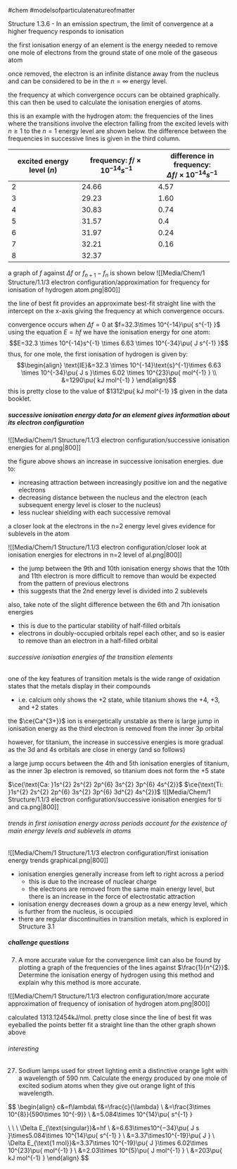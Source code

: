 #chem #modelsofparticulatenatureofmatter

Structure 1.3.6 - In an emission spectrum, the limit of convergence at a higher frequency responds to ionisation

the first ionisation energy of an element is the energy needed to remove one mole of electrons from the ground state of one mole of the gaseous atom

once removed, the electron is an infinite distance away from the nucleus and can be considered to be in the $n=\infty$ energy level.

the frequency at which convergence occurs can be obtained graphically. this can then be used to calculate the ionisation energies of atoms.

this is an example with the hydrogen atom:
the frequencies of the lines where the transitions involve the electron falling from the excited levels with $n\geq 1\text{ to the }n=1$ energy level are shown below. the difference between the frequencies in successive lines is given in the third column.

| excited energy level ($n$) | frequency: $f/\times10^{-14}s^{-1}$ | difference in frequency:<br>$\Delta f/\times 10^{-14}s^{-1}$ |
| -------------------------- | ----------------------------------- | ------------------------------------------------------------ |
| 2                          | 24.66                               | 4.57                                                         |
| 3                          | 29.23                               | 1.60                                                         |
| 4                          | 30.83                               | 0.74                                                         |
| 5                          | 31.57                               | 0.4                                                          |
| 6                          | 31.97                               | 0.24                                                         |
| 7                          | 32.21                               | 0.16                                                         |
| 8                          | 32.37                               |                                                              |

a graph of $f$ against $\Delta f\text{ or }f_{n+1}-f_{n}$ is shown below
![[Media/Chem/1 Structure/1.1/3 electron configuration/approximation for frequency for ionisation of hydrogen atom.png|800]]

the line of best fit provides an approximate best-fit straight line with the intercept on the x-axis giving the frequency at which convergence occurs.

convergence occurs when $\Delta f=0$ at $f=32.3\times 10^{-14}\pu{ s^{-1} }$
using the equation $E=hf$ we have the ionisation energy for one atom:
$$E=32.3 \times 10^{-14}s^{-1} \times 6.63 \times 10^{-34}\pu{ J s^{-1} }$$
thus, for one mole, the first ionisation of hydrogen is given by:
$$\begin{align}
\text{IE}&=32.3 \times 10^{-14}\text{s}^{-1}\times 6.63 \times 10^{-34}\pu{ J s }\times 6.02 \times 10^{23}\pu{ mol^{-1} } \\
&=1290\pu{ kJ mol^{-1} }
\end{align}$$
this is pretty close to the value of $1312\pu{ kJ mol^{-1} }$ given in the data booklet.

##### successive ionisation energy data for an element gives information about its electron configuration

![[Media/Chem/1 Structure/1.1/3 electron configuration/successive ionisation energies for al.png|800]]

the figure above shows an increase in successive ionisation energies. due to:
- increasing attraction between increasingly positive ion and the negative electrons
- decreasing distance between the nucleus and the electron (each subsequent energy level is closer to the nucleus)
- less nuclear shielding with each successive removal



a closer look at the electrons in the n=2 energy level gives evidence for sublevels in the atom

![[Media/Chem/1 Structure/1.1/3 electron configuration/closer look at ionisation energies for electrons in n=2 level of al.png|800]]

- the jump between the 9th and 10th ionisation energy shows that the 10th and 11th electron is more difficult to remove than would be expected from the pattern of previous electrons
- this suggests that the 2nd energy level is divided into 2 sublevels

also, take note of the slight difference between the 6th and 7th ionisation energies
- this is due to the particular stability of half-filled orbitals
- electrons in doubly-occupied orbitals repel each other, and so is easier to remove than an electron in a half-filled orbital


###### successive ionisation energies of the transition elements

one of the key features of transition metals is the wide range of oxidation states that the metals display in their compounds

- i.e. calcium only shows the +2 state, while titanium shows the +4, +3, and +2 states

the $\ce{Ca^{3+}}$ ion is energetically unstable as there is large jump in ionisation energy as the third electron is removed from the inner 3p orbital

however, for titanium, the increase in successive energies is more gradual as the 3d and 4s orbitals are close in energy (and so follows)

a large jump occurs between the 4th and 5th ionisation energies of titanium, as the inner 3p electron is removed, so titanium does not form the +5 state

$\ce{\text{Ca: }1s^{2} 2s^{2} 2p^{6} 3s^{2} 3p^{6} 4s^{2}}$
$\ce{\text{Ti: }1s^{2} 2s^{2} 2p^{6} 3s^{2} 3p^{6} 3d^{2} 4s^{2}}$
![[Media/Chem/1 Structure/1.1/3 electron configuration/successive ionisation energies for ti and ca.png|800]]

###### trends in first ionisation energy across periods account for the existence of main energy levels and sublevels in atoms

![[Media/Chem/1 Structure/1.1/3 electron configuration/first ionisation energy trends graphical.png|800]]

- ionisation energies generally increase from left to right across a period
	- this is due to the increase of nuclear charge
	- the electrons are removed from the same main energy level, but there is an increase in the force of electrostatic attraction
- ionisation energy decreases down a group as a new energy level, which is further from the nucleus, is occupied
- there are regular discontinuities in transition metals, which is explored in Structure 3.1

##### challenge questions
7. A more accurate value for the convergence limit can also be found by plotting a graph of the frequencies of the lines against $\frac{1}{n^{2}}$. Determine the ionisation energy of hydrogen using this method and explain why this method is more accurate.

![[Media/Chem/1 Structure/1.1/3 electron configuration/more accurate approximation of frequency of ionisation of hydrogen atom.png|800]]

calculated 1313.12454kJ/mol. pretty close since the line of best fit was eyeballed
the points better fit a straight line than the other graph shown above

###### interesting
27. Sodium lamps used for street lighting emit a distinctive orange light with a wavelength of 590 nm. Calculate the energy produced by one mole of excited sodium atoms when they give out orange light of this wavelength.

$$
\begin{align}
c&=f\lambda\\ 
f&=\frac{c}{\lambda} \\
&=\frac{3\times 10^{8}}{590\times 10^{-9}} \\
&=5.084\times 10^{14}\pu{ s^{-1} }

\\ \\ \\
\Delta E_{\text{singular}}&=hf \\
&=6.63\times10^{−34}\pu{ J s }\times5.084\times 10^{14}\pu{ s^{-1} } \\
&=3.37\times10^{-19}\pu{ J } \\
\Delta E_{\text{1 mol}}&=3.37\times 10^{-19}\pu{ J }\times 6.02\times 10^{23}\pu{ mol^{-1} } \\
&=2.03\times 10^{5}\pu{ J mol^{-1} } \\
&=203\pu{ kJ mol^{-1} }
\end{align}
$$
